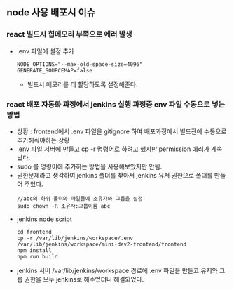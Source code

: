 ## node 사용 배포시 이슈

### react 빌드시 힙메모리 부족으로 에러 발생
- .env 파일에 설정 추가
    ```
    NODE_OPTIONS="--max-old-space-size=4096"
    GENERATE_SOURCEMAP=false
    ```
    - 빌드시 메모리를 더 할당하도록 설정해준다.

### react 배포 자동화 과정에서 jenkins 실행 과정중 env 파일 수동으로 넣는 방법
- 상황 : frontend에서 .env 파일을 gitignore 하여 배포과정에서 빌드전에 수동으로 추가해줘야하는 상황
- .env 파일 서버에 만들고 cp -r 명령어로 하려고 했지만 permission 에러가 계속 났다.
- sudo 를 명령어에 추가하는 방법을 사용해보았지만 안됨.
- 권한문제라고 생각하여 jenkins 폴더를 찾아서 jenkins 유저 권한으로 폴더를 만들어 주었다.
    ```
    //abc의 하위 폴더와 파일들에 소유자와 그룹을 설정
    sudo chown -R 소유자:그룹이름 abc
    ```
- jenkins node script
    ```
    cd frontend
    cp -r /var/lib/jenkins/workspace/.env /var/lib/jenkins/workspace/mini-dev2-frontend/frontend
    npm install
    npm run build
    ```
- jenkins 서버 /var/lib/jenkins/workspace 경로에 .env 파일을 만들고 유저와 그룹 권한을 모두 jenkins로 해주었더니 해결되었다.

